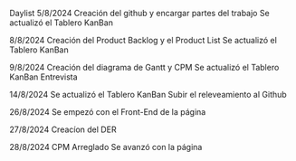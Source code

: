 Daylist
5/8/2024
Creación del github y encargar partes del trabajo 
Se actualizó el Tablero KanBan

8/8/2024
Creación del Product Backlog y el Product List
Se actualizó el Tablero KanBan

9/8/2024
Creación del diagrama de Gantt y CPM 
Se actualizó el Tablero KanBan
Entrevista

14/8/2024
Se actualizó el Tablero KanBan
Subir el releveamiento al Github

26/8/2024
Se empezó con el Front-End de la página

27/8/2024
Creacíon del DER

28/8/2024
CPM Arreglado
Se avanzó con la página


